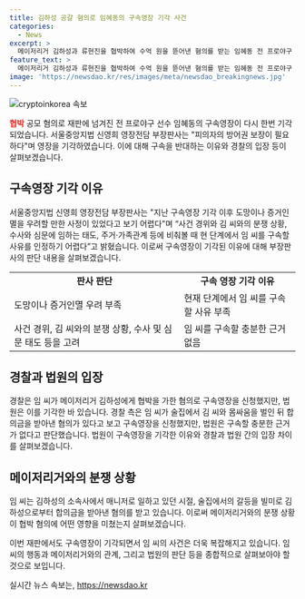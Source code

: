```yaml
---
title: 김하성 공갈 혐의로 임혜동의 구속영장 기각 사건
categories:
  - News
excerpt: >
  메이저리거 김하성과 류현진을 협박하여 수억 원을 뜯어낸 혐의를 받는 임혜동 전 프로야구 선수의 구속영장이 기각되었다. 서울중앙지법은 피의자의 방어권 보장이 필요하다며 이를 결정했다. 범행을 공모한 혐의를 받는 에이전시 팀장에 대해서도 도망이나 증거인멸 우려가 없다고 보고 기각한 것으로 전해졌다. 임 씨는 김 씨와의 몸싸움을 빌미로 수억 원을 받아낸 혐의를 받고 있으며, 경찰은 구속영장을 신청했으나 법원이 기각한 바 있다.
feature_text: >
  메이저리거 김하성과 류현진을 협박하여 수억 원을 뜯어낸 혐의를 받는 임혜동 전 프로야구 선수의 구속영장이 기각되었다. 서울중앙지법은 피의자의 방어권 보장이 필요하다며 이를 결정했다. 범행을 공모한 혐의를 받는 에이전시 팀장에 대해서도 도망이나 증거인멸 우려가 없다고 보고 기각한 것으로 전해졌다. 임 씨는 김 씨와의 몸싸움을 빌미로 수억 원을 받아낸 혐의를 받고 있으며, 경찰은 구속영장을 신청했으나 법원이 기각한 바 있다.
image: 'https://newsdao.kr/res/images/meta/newsdao_breakingnews.jpg'
---
```


<p><img src="https://newsdao.kr/res/images/meta/newsdao_breakingnews.jpg" alt="cryptoinkorea 속보" /></p>

<p><b><span style="color: #ee2323;">협박</span></b> 공모 혐의로 재판에 넘겨진 전 프로야구 선수 임혜동의 구속영장이 다시 한번 기각되었습니다. 서울중앙지법 신영희 영장전담 부장판사는 "피의자의 방어권 보장이 필요하다"며 영장을 기각하였습니다. 이에 대해 구속을 반대하는 이유와 경찰의 입장 등이 살펴보겠습니다.</p>

<h2 data-ke-size="size26">구속영장 기각 이유</h2>

<p>서울중앙지법 신영희 영장전담 부장판사는 "지난 구속영장 기각 이후 도망이나 증거인멸을 우려할 만한 사정이 있었다고 보기 어렵다"며 “사건 경위와 김 씨와의 분쟁 상황, 수사와 심문에 임하는 태도, 주거·가족관계 등에 비춰볼 때 현 단계에서 임 씨를 구속할 사유를 인정하기 어렵다”고 밝혔습니다. 이로써 구속영장이 기각된 이유에 대해 부장판사의 판단 내용을 살펴보겠습니다.</p>

<table>
  <tr>
    <td style="text-align: center; height: 17px;"><b>판사 판단</b></td>
    <td style="text-align: center; height: 17px;"><b>구속 영장 기각 이유</b></td>
  </tr>
  <tr>
    <td style="text-align: left;">도망이나 증거인멸 우려 부족</td>
    <td style="text-align: left;">현재 단계에서 임 씨를 구속할 사유 부족</td>
  </tr>
  <tr>
    <td style="text-align: left;">사건 경위, 김 씨와의 분쟁 상황, 수사 및 심문 태도 등을 고려</td>
    <td style="text-align: left;">임 씨를 구속할 충분한 근거 없음</td>
  </tr>
</table>

<h2 data-ke-size="size26">경찰과 법원의 입장</h2>

<p>경찰은 임 씨가 메이저리거 김하성에게 협박을 가한 혐의로 구속영장을 신청했지만, 법원은 이를 기각한 바 있습니다. 경찰 측은 임 씨가 술집에서 김 씨와 몸싸움을 벌인 뒤 합의금을 받아낸 혐의가 있다고 보고 구속영장을 신청했지만, 법원은 구속할 충분한 근거가 없다고 판단했습니다. 법원이 구속영장을 기각한 이유와 경찰과 법원 간의 입장 차이를 살펴보겠습니다.</p>

<h2 data-ke-size="size26">메이저리거와의 분쟁 상황</h2>

<p>임 씨는 김하성의 소속사에서 매니저로 일하고 있던 시절, 술집에서의 갈등을 빌미로 김하성으로부터 합의금을 받아낸 혐의를 받고 있습니다. 이로써 메이저리거와의 분쟁 상황이 협박 혐의에 어떤 영향을 미쳤는지 살펴보겠습니다.</p>

<p>이번 재판에서도 구속영장이 기각되면서 임 씨의 사건은 더욱 복잡해지고 있습니다. 임 씨의 행동과 메이저리거와의 관계, 그리고 법원의 판단 등을 종합적으로 살펴보아야 할 것으로 보입니다.</p>
실시간 뉴스 속보는, <a href="https://newsdao.kr" rel="dofollow">https://newsdao.kr</a>


